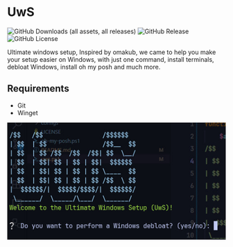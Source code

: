 # UwS

![GitHub Downloads (all assets, all releases)](https://img.shields.io/github/downloads/BrunoCiccarino/UwS/total?style=for-the-badge&color=green)
![GitHub Release](https://img.shields.io/github/v/release/BrunoCiccarino/UwS?display_name=release&style=for-the-badge&logo=github&color=blue)
![GitHub License](https://img.shields.io/github/license/BrunoCiccarino/UwS?style=for-the-badge&color=purple)

Ultimate windows setup, Inspired by omakub, we came to help you make your setup easier on Windows, with just one command, install terminals, debloat Windows, install oh my posh and much more.

## Requirements

* Git
* Winget

![uws](./uws.jpg)
